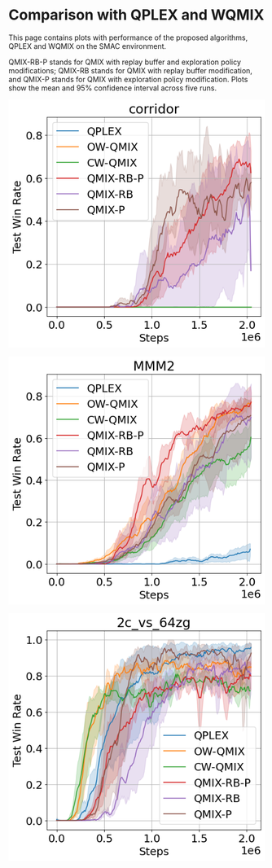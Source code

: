 # Comparison with QPLEX and WQMIX

This page contains plots with performance of the proposed algorithms, QPLEX and WQMIX on the SMAC environment.

QMIX-RB-P stands for QMIX with replay buffer and exploration policy modifications; QMIX-RB stands for QMIX with replay buffer modification, and QMIX-P stands for QMIX with exploration policy modification. Plots show the mean and 95% confidence interval across five runs.


![image](corridor_test_battle_won_mean.png "corridor")

![image](MMM2_test_battle_won_mean.png "MMM2")

![image](2c_vs_64zg_test_battle_won_mean.png "2c_vs_64zg")
